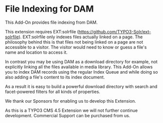 # File Indexing for DAM

This Add-On provides file indexing from DAM.

This extension requires EXT:solrfile (https://github.com/TYPO3-Solr/ext-solrfile). EXT:solrfile only indexes files actually linked on a page. The philosophy behind this is that files not being linked on a page are not accessible to a visitor. The visitor would need to know or guess a file's name and location to access it.

In contrast you may be using DAM as a download directory for example, not explicitly linking all the files available in media library. This Add-On allows you to index DAM records using the regular Index Queue and while doing so also adding a file's content to its index document.

As a result it is easy to build a powerful download directory with search and facet-powered filters for all kinds of properties.

We thank our Sponsors for enabling us to develop this Extension.

As this is a TYPO3 CMS 4.5 Extension we will not further continue development.
Commercial Support can be purchased from us. 

